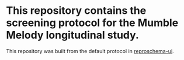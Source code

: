 # This repository contains the screening protocol for the Mumble Melody longitudinal study.

This repository was built from the default protocol in [reproschema-ui](https://github.com/ReproNim/reproschema-ui).


